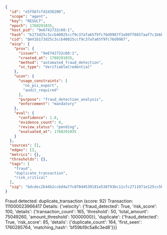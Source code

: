 ```json
{
  "id": "e5f567cfd2d36200",
  "scope": "agent",
  "key": "RESULT",
  "epoch": 1760291035,
  "host_pid": "9e6742732c60:1",
  "hash": "b173d25c3ccb40025ccf9c37afa65f9fc76d9987f3a99ff6657aaf7c1b6b4a3c",
  "cid": "QmV1b173d25c3ccb40025ccf9c37afa65f9fc76d9987",
  "aicp": {
    "prov": {
      "issuer": "9e6742732c60:1",
      "created_at": 1760291035,
      "method": "automated_fraud_detection",
      "vc_type": "VerifiableCredential"
    },
    "ucon": {
      "usage_constraints": [
        "no_pii_export",
        "audit_required"
      ],
      "purpose": "fraud_detection_analysis",
      "enforcement": "mandatory"
    },
    "eval": {
      "confidence": 1.0,
      "evidence_count": 0,
      "review_status": "pending",
      "evaluated_at": 1760291035
    }
  },
  "sources": [],
  "edges": [],
  "metrics": {},
  "thresholds": {},
  "tags": [
    "fraud",
    "duplicate_transaction",
    "risk_critical"
  ],
  "sig": "bdcdec2b44b2ccbd4a77c070d4539181e538793bc11cfc2711971e125cc5b2ef"
}
```

Fraud detected: duplicate_transaction (score: 92)
Transaction: 111000023966417
Details: {'velocity': {'fraud_detected': True, 'risk_score': 100, 'details': {'transaction_count': 165, 'threshold': 50, 'total_amount': 75049260, 'amount_threshold': 10000000}}, 'duplicate': {'fraud_detected': True, 'risk_score': 85, 'details': {'duplicate_count': 164, 'first_seen': 1760285764, 'matching_hash': 'bf59b19c5a8c3ed8'}}}